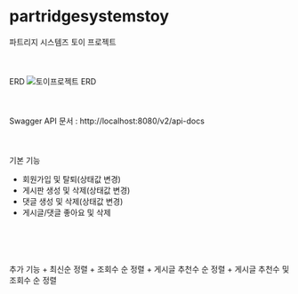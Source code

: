 # partridgesystemstoy
파트리지 시스템즈 토이 프로젝트
<br/>
<br/>
<br/>
<br/>
ERD
![토이프로젝트 ERD](https://github.com/beagleoasis/partridgesystemstoy/assets/73637960/5f389680-0085-483e-a1d9-da2c150369fa)
<br/>
<br/>
<br/>
<br/>
Swagger API 문서 : http://localhost:8080/v2/api-docs
<br/>
<br/>
<br/>
<br/>
기본 기능
+ 회원가입 및 탈퇴(상태값 변경)
+ 게시판 생성 및 삭제(상태값 변경)
+ 댓글 생성 및 삭제(상태값 변경)
+ 게시글/댓글 좋아요 및 삭제
<br/>
<br/>
<br/>
<br/>
추가 기능
+ 최신순 정렬
+ 조회수 순 정렬
+ 게시글 추천수 순 정렬
+ 게시글 추천수 및 조회수 순 정렬
